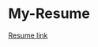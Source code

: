 # My-Resume

[Resume link](https://drive.google.com/file/d/1ufV2AfOcuH3-T7hB6_Hxn3IU1j-LD0eI/view?usp=sharing)

